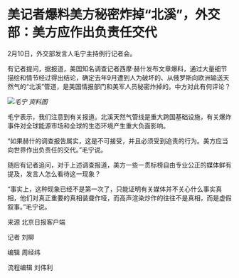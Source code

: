 # 美记者爆料美方秘密炸掉“北溪”，外交部：美方应作出负责任交代

2月10日，外交部发言人毛宁主持例行记者会。

有记者提问，据报道，美国知名调查记者西摩·赫什发布文章爆料，通过大量细节描绘和情节经过得出结论，确定去年9月遭到人为破坏的、从俄罗斯向欧洲输送天然气的“北溪”管道，是美国情报部门和美军人员秘密炸掉的。中方对此有何评论？

![](https://inews.gtimg.com/newsapp_bt/0/15656017829/1000)_毛宁 资料图_

毛宁表示，我们注意到有关报道。北溪天然气管线是重大跨国基础设施，有关爆炸事件对全球能源市场和全球的生态环境产生重大负面影响。

“如果赫什的调查报告属实，这是不可接受，并且必须受到追责的行为。美方应当向世界作出负责任的交代。”毛宁说。

随后有记者追问，对于上述调查报道，美方一些一贯标榜自由专业公正的媒体鲜有提及，发言人怎么看待这一现象？

“事实上，这种现象已经不是第一次了，只能证明有关媒体并不关心什么事实真相，他们对真正重要的真相装聋作哑，而高声渲染炒作的往往不是真相，而是虚假叙事。”毛宁说。

来源 北京日报客户端

记者 刘柳

编辑 周经纬

流程编辑 刘伟利

